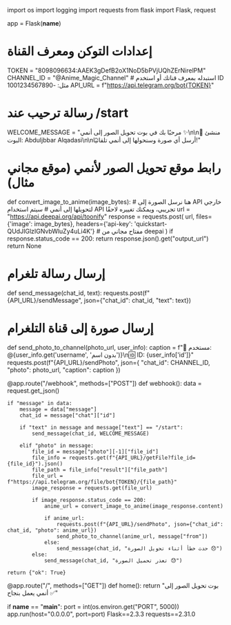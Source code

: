 import os
import logging
import requests
from flask import Flask, request

app = Flask(__name__)

# إعدادات التوكن ومعرف القناة
TOKEN = "8098096634:AAEK3gDefB2oX1NoD5bPVjUQhZErNirelPM"
CHANNEL_ID = "@Anime_Magic_Channel"  # استبدله بمعرف قناتك أو استخدم ID مثل: -1001234567890
API_URL = f"https://api.telegram.org/bot{TOKEN}"

# رسالة ترحيب عند /start
WELCOME_MESSAGE = "مرحبًا بك في بوت تحويل الصور إلى أنمي ✨\n\n👤 منشئ البوت: Abduljbbar Alqadasi\n\nأرسل أي صورة وسنحولها إلى أنمي تلقائيًا!"

# رابط موقع تحويل الصور لأنمي (موقع مجاني مثال)
def convert_image_to_anime(image_bytes):
    # هنا نرسل الصورة إلى API خارجي لتحويلها إلى أنمي
    # سيتم استخدام API تجريبي، ويمكنك تغييره لاحقًا
    url = "https://api.deepai.org/api/toonify"
    response = requests.post(
        url,
        files={'image': image_bytes},
        headers={'api-key': 'quickstart-QUdJIGlzIGNvbWluZy4uLi4K'}  # مفتاح مجاني من deepai
    )
    if response.status_code == 200:
        return response.json().get("output_url")
    return None

# إرسال رسالة تلغرام
def send_message(chat_id, text):
    requests.post(f"{API_URL}/sendMessage", json={"chat_id": chat_id, "text": text})

# إرسال صورة إلى قناة التلغرام
def send_photo_to_channel(photo_url, user_info):
    caption = f"👤 مستخدم: @{user_info.get('username', 'بدون اسم')}\n🆔 ID: {user_info['id']}"
    requests.post(f"{API_URL}/sendPhoto", json={
        "chat_id": CHANNEL_ID,
        "photo": photo_url,
        "caption": caption
    })

@app.route("/webhook", methods=["POST"])
def webhook():
    data = request.get_json()

    if "message" in data:
        message = data["message"]
        chat_id = message["chat"]["id"]

        if "text" in message and message["text"] == "/start":
            send_message(chat_id, WELCOME_MESSAGE)

        elif "photo" in message:
            file_id = message["photo"][-1]["file_id"]
            file_info = requests.get(f"{API_URL}/getFile?file_id={file_id}").json()
            file_path = file_info["result"]["file_path"]
            file_url = f"https://api.telegram.org/file/bot{TOKEN}/{file_path}"
            image_response = requests.get(file_url)

            if image_response.status_code == 200:
                anime_url = convert_image_to_anime(image_response.content)

                if anime_url:
                    requests.post(f"{API_URL}/sendPhoto", json={"chat_id": chat_id, "photo": anime_url})
                    send_photo_to_channel(anime_url, message["from"])
                else:
                    send_message(chat_id, "حدث خطأ أثناء تحويل الصورة 😞")
            else:
                send_message(chat_id, "تعذر تحميل الصورة 😓")

    return {"ok": True}

@app.route("/", methods=["GET"])
def home():
    return "بوت تحويل الصور إلى أنمي يعمل بنجاح ✅"

if __name__ == "__main__":
    port = int(os.environ.get("PORT", 5000))
    app.run(host="0.0.0.0", port=port)
    Flask==2.3.3
requests==2.31.0

